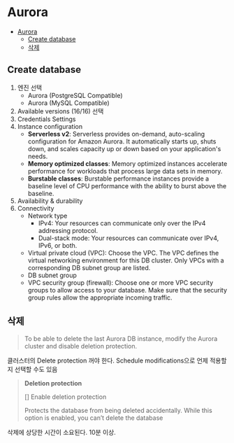# Aurora

- [Aurora](#aurora)
    - [Create database](#create-database)
    - [삭제](#삭제)

## Create database

1. 엔진 선택
    - Aurora (PostgreSQL Compatible)
    - Aurora (MySQL Compatible)
2. Available versions (16/16) 선택
3. Credentials Settings
4. Instance configuration
    - **Serverless v2**: Serverless provides on-demand, auto-scaling configuration for Amazon Aurora. It automatically starts up, shuts down, and scales capacity up or down based on your application's needs.
    - **Memory optimized classes**: Memory optimized instances accelerate performance for workloads that process large data sets in memory.
    - **Burstable classes**: Burstable performance instances provide a baseline level of CPU performance with the ability to burst above the baseline.
5. Availability & durability
6. Connectivity
    - Network type
        - IPv4: Your resources can communicate only over the IPv4 addressing protocol.
        - Dual-stack mode: Your resources can communicate over IPv4, IPv6, or both.
    - Virtual private cloud (VPC): Choose the VPC. The VPC defines the virtual networking environment for this DB cluster. Only VPCs with a corresponding DB subnet group are listed.
    - DB subnet group
    - VPC security group (firewall): Choose one or more VPC security groups to allow access to your database. Make sure that the security group rules allow the appropriate incoming traffic.

## 삭제

> To be able to delete the last Aurora DB instance, modify the Aurora cluster and disable deletion protection.

클러스터의 Delete protection 꺼야 한다. Schedule modifications으로 언제 적용할지 선택할 수도 있음

> **Deletion protection**
>
> [] Enable deletion protection
>
> Protects the database from being deleted accidentally. While this option is enabled, you can’t delete the database

삭제에 상당한 시간이 소요된다. 10분 이상.
